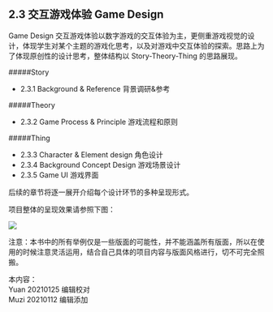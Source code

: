 ## 2.3 交互游戏体验 Game Design
Game Design 交互游戏体验以数字游戏的交互体验为主，更侧重游戏视觉的设计，体现学生对某个主题的游戏化思考，以及对游戏中交互体验的探索。思路上为了体现原创性的设计思考，整体结构以 Story-Theory-Thing 的思路展现。

#####Story
* 2.3.1 Background & Reference 背景调研&参考


#####Theory
* 2.3.2 Game Process & Principle 游戏流程和原则


#####Thing
* 2.3.3 Character & Element design 角色设计
* 2.3.4 Background Concept Design 游戏场景设计
* 2.3.5 Game UI 游戏界面



后续的章节将逐一展开介绍每个设计环节的多种呈现形式。

项目整体的呈现效果请参照下图：

![](http://kitpic.makebi.net/2021/ixd_game.jpg)

注意：本书中的所有举例仅是一些版面的可能性，并不能涵盖所有版面，所以在使用的时候注意灵活运用，结合自己具体的项目内容与版面风格进行，切不可完全照搬。

本内容：  
Yuan 20210125 编辑校对  
Muzi 20210112 编辑添加
